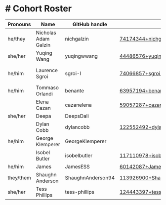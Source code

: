 # # Cohort Roster

| Pronouns   | Name                     | GitHub handle           | Github email                                   | Employer            |
| ---------- | ------------------------ | ----------------------- | ---------------------------------------------  | ------------------- |
|  he/they   |  Nicholas Adam Galzin    | nichgalzin              | 74174344+nichgalzin@users.noreply.github.com   | Founders and Coders |
|  she/her   |  Yuqing Wang             | yuqingwwang             | 44486576+yuqingwwang@users.noreply.github.com  | Founders and Coders  |
|  he/him    |  Laurence Sgroi          | sgroi-l                 | 74066857+sgroi-l@users.noreply.github.com      | Agile Collective ltd | 
|  he/him    |  Tommaso Orlandi         | benante                 | 63957194+benante@users.noreply.github.com      |                     |
|            |  Elena Cazan            | cazanelena               | 59057287+cazanelena@users.noreply.github.com   |                     |
|  she/her   |  Deepa                  | DeepsDali                |                                                |                     |
|            |  Dylan Cobb              | dylancobb               | 122552492+dylancobb@users.noreply.github.com   |  Opvia Ltd          |
|  he/him    |  George Klemperer        | GeorgeKlemperer         |                                                |                     |
|            |  Isobel Butler           | isobelbutler            | 117110978+isobelbutler@users.noreply.github.com| Greenworkx Ltd      |
|  he/him    | James                    | JamesESS                | 60142087+JamesESS@users.noreply.github.com     |                     |
| they/them  | Shaughn Anderson         | ShaughnAnderson94       | 113926900+ShaughnAnderson94@users.noreply.github.com  |              |
| she/her    |  Tess Phillips           | tess-phillips           | 124443397+tess-phillips@users.noreply.github.com      |              |
 
